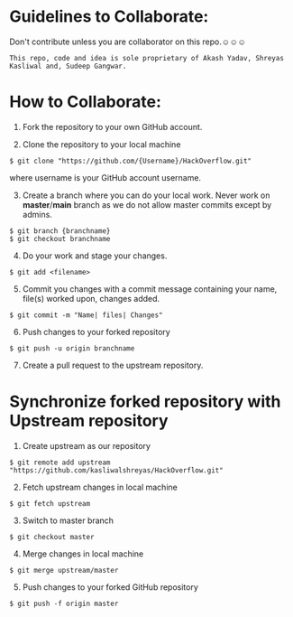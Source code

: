 # Guidelines to Collaborate:

Don't contribute unless you are collaborator on this repo.☺☺☺
```
This repo, code and idea is sole proprietary of Akash Yadav, Shreyas Kasliwal and, Sudeep Gangwar. 
```
# How to Collaborate:

1. Fork the repository to your own GitHub account.

2. Clone the repository to your local machine
```
$ git clone "https://github.com/{Username}/HackOverflow.git"
```
where username is your GitHub account username.

3. Create a branch where you can do your local work.
Never work on **master**/**main** branch as we do not allow master commits except by admins.
```
$ git branch {branchname}
$ git checkout branchname
```

4. Do your work and stage your changes.
```
$ git add <filename>
```

5. Commit you changes with a commit message containing your name, file(s) worked upon, changes added.
```
$ git commit -m "Name| files| Changes"
```

6. Push changes to your forked repository
```
$ git push -u origin branchname
```
7. Create a pull request to the upstream repository.

# Synchronize forked repository with Upstream repository

1. Create upstream as our repository
```
$ git remote add upstream "https://github.com/kasliwalshreyas/HackOverflow.git"
```

2. Fetch upstream changes in local machine
```
$ git fetch upstream
```

3. Switch to master branch
```
$ git checkout master
```

4. Merge changes in local machine
```
$ git merge upstream/master
```

5. Push changes to your forked GitHub repository
```
$ git push -f origin master
```
